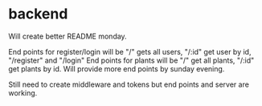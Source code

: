 # backend

Will create better README monday. 

End points for register/login will be "/" gets all users, "/:id" get user by id, "/register" and "/login"
End points for plants will be "/" get all plants, "/:id" get plants by id.
Will provide more end points by sunday evening. 


Still need to create middleware and tokens but end points and server are working. 
